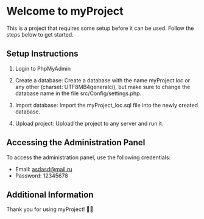 # Welcome to myProject

This is a project that requires some setup before it can be used. Follow the steps below to get started.

## Setup Instructions

1. Login to PhpMyAdmin

2. Create a database: Create a database with the name myProject.loc or any other (charset: UTF8MB4generalci), but make sure to change the database name in the file src/Config/settings.php.

3. Import database: Import the myProject_loc.sql file into the newly created database.

4. Upload project: Upload the project to any server and run it.

## Accessing the Administration Panel

To access the administration panel, use the following credentials:
- Email: asdasd@mail.ru
- Password: 12345678

## Additional Information

Thank you for using myProject! 🚀🎉
